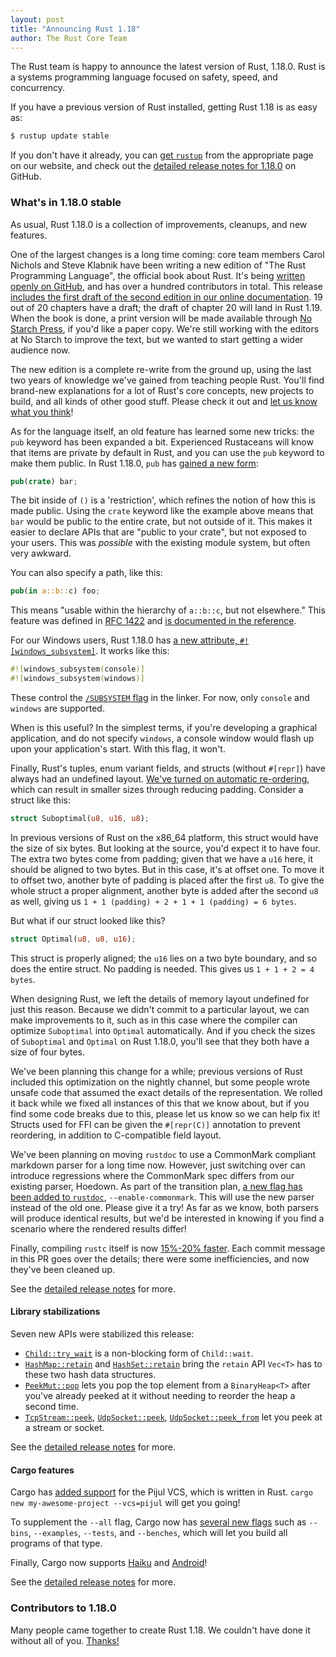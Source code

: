 ```yaml
---
layout: post
title: "Announcing Rust 1.18"
author: The Rust Core Team
---
```


The Rust team is happy to announce the latest version of Rust, 1.18.0. Rust is a
systems programming language focused on safety, speed, and concurrency.

If you have a previous version of Rust installed, getting Rust 1.18 is as easy as:

```bash
$ rustup update stable
```

If you don't have it already, you can [get `rustup`][install] from the
appropriate page on our website, and check out the [detailed release notes for
1.18.0][notes] on GitHub.

[install]: https://www.rust-lang.org/install.html
[notes]: https://github.com/rust-lang/rust/blob/master/RELEASES.md#version-1180-2017-06-08

### What's in 1.18.0 stable

As usual, Rust 1.18.0 is a collection of improvements, cleanups, and new
features.

One of the largest changes is a long time coming: core team members Carol
Nichols and Steve Klabnik have been writing a new edition of "The Rust
Programming Language", the official book about Rust. It's being [written openly
on GitHub](https://github.com/rust-lang/book), and has over a hundred
contributors in total. This release [includes the first draft of the second
edition in our online documentation](https://doc.rust-lang.org/stable/book/).
19 out of 20 chapters have a draft; the draft of chapter 20 will land in Rust
1.19. When the book is done, a print version will be made available through [No
Starch Press](https://www.nostarch.com/Rust), if you'd like a paper copy. We're
still working with the editors at No Starch to improve the text, but we wanted
to start getting a wider audience now.

The new edition is a complete re-write from the ground up, using the last two
years of knowledge we've gained from teaching people Rust. You'll find
brand-new explanations for a lot of Rust's core concepts, new projects to
build, and all kinds of other good stuff. Please check it out and [let us know
what you think](https://github.com/rust-lang/book/issues/new)!

As for the language itself, an old feature has learned some new tricks: the
`pub` keyword has been expanded a bit. Experienced Rustaceans will know that
items are private by default in Rust, and you can use the `pub` keyword to make
them public. In Rust 1.18.0, `pub` has [gained a new
form](https://github.com/rust-lang/rust/pull/40556):

```rust
pub(crate) bar;
```

The bit inside of `()` is a 'restriction', which refines the notion of how this
is made public. Using the `crate` keyword like the example above means that
`bar` would be public to the entire crate, but not outside of it. This makes it
easier to declare APIs that are "public to your crate", but not exposed to your
users. This was *possible* with the existing module system, but often very
awkward.

You can also specify a path, like this:

```rust
pub(in a::b::c) foo;
```

This means "usable within the hierarchy of `a::b::c`, but not elsewhere." This
feature was defined in [RFC
1422](https://github.com/rust-lang/rfcs/blob/master/text/1422-pub-restricted.md)
and [is documented in the
reference](https://doc.rust-lang.org/stable/reference/visibility-and-privacy.html#pubin-path-pubcrate-pubsuper-and-pubself).

For our Windows users, Rust 1.18.0 has [a new attribute,
`#![windows_subsystem]`](https://github.com/rust-lang/rust/pull/40870). It
works like this:

```rust
#![windows_subsystem(console)]
#![windows_subsystem(windows)]
```

These control the [`/SUBSYSTEM` flag](https://msdn.microsoft.com/en-us/library/fcc1zstk.aspx)
in the linker. For now, only `console` and `windows` are supported.

When is this useful? In the simplest terms, if you're developing a graphical
application, and do not specify `windows`, a console window would flash up upon
your application's start. With this flag, it won't.

Finally, Rust's tuples, enum variant fields, and structs (without `#[repr]`) have
always had an undefined layout. [We've turned on automatic re-ordering](https://github.com/rust-lang/rust/pull/40377), which can result in smaller sizes
through reducing padding. Consider a struct like this:

```rust
struct Suboptimal(u8, u16, u8);
```

In previous versions of Rust on the x86_64 platform, this struct would have the
size of six bytes. But looking at the source, you'd expect it to have four. The
extra two bytes come from padding; given that we have a `u16` here, it should be
aligned to two bytes. But in this case, it's at offset one. To move it to offset
two, another byte of padding is placed after the first `u8`. To give the whole struct
a proper alignment, another byte is added after the second `u8` as well, giving us
`1 + 1 (padding) + 2 + 1 + 1 (padding) = 6 bytes`.

But what if our struct looked like this?

```rust
struct Optimal(u8, u8, u16);
```

This struct is properly aligned; the `u16` lies on a two byte boundary, and so
does the entire struct. No padding is needed. This gives us `1 + 1 + 2 = 4
bytes`.

When designing Rust, we left the details of memory layout undefined for just
this reason. Because we didn't commit to a particular layout, we can make
improvements to it, such as in this case where the compiler can optimize
`Suboptimal` into `Optimal` automatically. And if you check the sizes of
`Suboptimal` and `Optimal` on Rust 1.18.0, you'll see that they both have a
size of four bytes.

We've been planning this change for a while; previous versions of Rust included
this optimization on the nightly channel, but some people wrote unsafe code
that assumed the exact details of the representation. We rolled it back while
we fixed all instances of this that we know about, but if you find some code
breaks due to this, please let us know so we can help fix it! Structs used
for FFI can be given the `#[repr(C)]` annotation to prevent reordering, in
addition to C-compatible field layout.

We've been planning on moving `rustdoc` to use a CommonMark compliant markdown
parser for a long time now. However, just switching over can introduce
regressions where the CommonMark spec differs from our existing parser,
Hoedown. As part of the transition plan, [a new flag has been added to
`rustdoc`](https://github.com/rust-lang/rust/pull/40338),
`--enable-commonmark`. This will use the new parser instead of the old one.
Please give it a try! As far as we know, both parsers will produce identical
results, but we'd be interested in knowing if you find a scenario where the
rendered results differ!

Finally, compiling `rustc` itself is now [15%-20%
faster](https://github.com/rust-lang/rust/pull/41469). Each commit message in
this PR goes over the details; there were some inefficiencies, and now they've
been cleaned up.

See the [detailed release notes][notes] for more.

#### Library stabilizations

Seven new APIs were stabilized this release:

- [`Child::try_wait`] is a non-blocking form of `Child::wait`.
- [`HashMap::retain`] and  [`HashSet::retain`] bring the `retain` API `Vec<T>` has to these two hash data structures.
- [`PeekMut::pop`] lets you pop the top element from a `BinaryHeap<T>` after you've already peeked at it without needing to reorder the heap a second time.
- [`TcpStream::peek`], [`UdpSocket::peek`], [`UdpSocket::peek_from`] let you peek at a stream or socket.

[`Child::try_wait`]: https://doc.rust-lang.org/std/process/struct.Child.html#method.try_wait
[`HashMap::retain`]: https://doc.rust-lang.org/std/collections/struct.HashMap.html#method.retain
[`HashSet::retain`]: https://doc.rust-lang.org/std/collections/struct.HashSet.html#method.retain
[`PeekMut::pop`]: https://doc.rust-lang.org/std/collections/binary_heap/struct.PeekMut.html#method.pop
[`TcpStream::peek`]: https://doc.rust-lang.org/std/net/struct.TcpStream.html#method.peek
[`UdpSocket::peek_from`]: https://doc.rust-lang.org/std/net/struct.UdpSocket.html#method.peek_from
[`UdpSocket::peek`]: https://doc.rust-lang.org/std/net/struct.UdpSocket.html#method.peek

See the [detailed release notes][notes] for more.

#### Cargo features

Cargo has [added support](https://github.com/rust-lang/cargo/pull/3842) for the Pijul VCS,
which is written in Rust. `cargo new my-awesome-project --vcs=pijul` will get you going!

To supplement the `--all` flag, Cargo now has [several new
flags](https://github.com/rust-lang/cargo/pull/3901) such as `--bins`,
`--examples`, `--tests`, and `--benches`, which will let you build all programs of
that type.

Finally, Cargo now supports [Haiku](https://github.com/rust-lang/cargo/pull/3952) and
[Android](https://github.com/rust-lang/cargo/pull/3885)!

See the [detailed release notes][notes] for more.

### Contributors to 1.18.0

Many people came together to create Rust 1.18. We couldn't have done it without
all of you. [Thanks!](https://thanks.rust-lang.org/rust/1.18.0)

